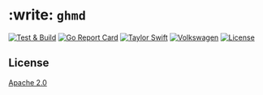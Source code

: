 # :write: `ghmd`

[![Test & Build](https://github.com/zeiss/ghmd/actions/workflows/main.yml/badge.svg)](https://github.com/zeiss/ghmd/actions/workflows/main.yml)
[![Go Report Card](https://goreportcard.com/badge/github.com/zeiss/ghmd)](https://goreportcard.com/report/github.com/zeiss/ghmd)
[![Taylor Swift](https://img.shields.io/badge/secured%20by-taylor%20swift-brightgreen.svg)](https://twitter.com/SwiftOnSecurity)
[![Volkswagen](https://auchenberg.github.io/volkswagen/volkswargen_ci.svg?v=1)](https://github.com/auchenberg/volkswagen)
[![License](https://img.shields.io/badge/License-Apache%202.0-blue.svg)](https://opensource.org/licenses/Apache-2.0)

## License

[Apache 2.0](/LICENSE)